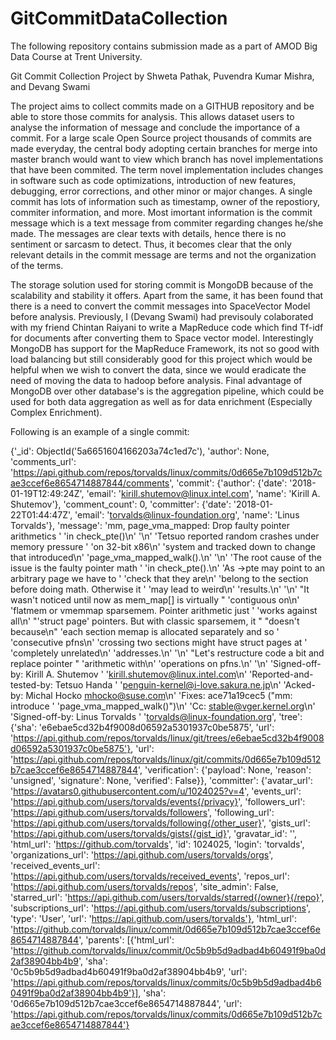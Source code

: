 # GitCommitDataCollection
The following repository contains submission made as a part of AMOD Big Data Course at Trent University.

Git Commit Collection Project by Shweta Pathak, Puvendra Kumar Mishra, and Devang Swami

The project aims to collect commits made on a GITHUB repository and be able to store those commits for analysis. This allows dataset users to analyse the information of message and conclude the importance of a commit. For a large scale Open Source project thousands of commits are made everyday, the central body adopting certain branches for merge into master branch would want to view which branch has novel implementations that have been commited. The term novel implementation includes changes in software such as code optimizations, introduction of new features, debugging, error corrections, and other minor or major changes. A single commit has lots of information such as timestamp, owner of the repostiory, commiter information, and more. Most imortant information is the commit message which is a text message from commiter regarding changes he/she made. The messages are clear texts with details, hence there is no sentiment or sarcasm to detect. Thus, it becomes clear that the only relevant details in the commit message are terms and not the organization of the terms.

The storage solution used for storing commit is MongoDB because of the scalability and stability it offers. Apart from the same, it has been found that there is a need to convert the commit messages into SpaceVector Model before analysis. Previously, I (Devang Swami) had previsouly colaborated with my friend Chintan Raiyani to write a MapReduce code which find Tf-idf for documents after converting them to Space vector model. Interestingly MongoDB has support for the MapReduce Framework, its not so good with load balancing but still considerably good for this project which would be helpful when we wish to convert the data, since we would eradicate the need of moving the data to hadoop before analysis. Final advantage of MongoDB over other database's is the aggregation pipeline, which could be used for both data aggregation as well as for data enrichment (Especially Complex Enrichment).

Following is an example of a single commit:

{'_id': ObjectId('5a6651604166203a74c1ed7c'), 'author': None, 'comments_url': 'https://api.github.com/repos/torvalds/linux/commits/0d665e7b109d512b7cae3ccef6e8654714887844/comments', 'commit': {'author': {'date': '2018-01-19T12:49:24Z', 'email': 'kirill.shutemov@linux.intel.com', 'name': 'Kirill A. Shutemov'}, 'comment_count': 0, 'committer': {'date': '2018-01-22T01:44:47Z', 'email': 'torvalds@linux-foundation.org', 'name': 'Linus Torvalds'}, 'message': 'mm, page_vma_mapped: Drop faulty pointer arithmetics ' 'in check_pte()\n' '\n' 'Tetsuo reported random crashes under memory pressure ' 'on 32-bit x86\n' 'system and tracked down to change that introduced\n' 'page_vma_mapped_walk().\n' '\n' 'The root cause of the issue is the faulty pointer math ' 'in check_pte().\n' 'As ->pte may point to an arbitrary page we have to ' 'check that they are\n' 'belong to the section before doing math. Otherwise it ' 'may lead to weird\n' 'results.\n' '\n' "It wasn't noticed until now as mem_map[] is virtually " 'contiguous on\n' 'flatmem or vmemmap sparsemem. Pointer arithmetic just ' 'works against all\n' "'struct page' pointers. But with classic sparsemem, it " "doesn't because\n" 'each section memap is allocated separately and so ' 'consecutive pfns\n' 'crossing two sections might have struct pages at ' 'completely unrelated\n' 'addresses.\n' '\n' "Let's restructure code a bit and replace pointer " 'arithmetic with\n' 'operations on pfns.\n' '\n' 'Signed-off-by: Kirill A. Shutemov ' 'kirill.shutemov@linux.intel.com\n' 'Reported-and-tested-by: Tetsuo Handa ' 'penguin-kernel@i-love.sakura.ne.jp\n' 'Acked-by: Michal Hocko mhocko@suse.com\n' 'Fixes: ace71a19cec5 ("mm: introduce ' 'page_vma_mapped_walk()")\n' 'Cc: stable@vger.kernel.org\n' 'Signed-off-by: Linus Torvalds ' 'torvalds@linux-foundation.org', 'tree': {'sha': 'e6ebae5cd32b4f9008d06592a5301937c0be5875', 'url': 'https://api.github.com/repos/torvalds/linux/git/trees/e6ebae5cd32b4f9008d06592a5301937c0be5875'}, 'url': 'https://api.github.com/repos/torvalds/linux/git/commits/0d665e7b109d512b7cae3ccef6e8654714887844', 'verification': {'payload': None, 'reason': 'unsigned', 'signature': None, 'verified': False}}, 'committer': {'avatar_url': 'https://avatars0.githubusercontent.com/u/1024025?v=4', 'events_url': 'https://api.github.com/users/torvalds/events{/privacy}', 'followers_url': 'https://api.github.com/users/torvalds/followers', 'following_url': 'https://api.github.com/users/torvalds/following{/other_user}', 'gists_url': 'https://api.github.com/users/torvalds/gists{/gist_id}', 'gravatar_id': '', 'html_url': 'https://github.com/torvalds', 'id': 1024025, 'login': 'torvalds', 'organizations_url': 'https://api.github.com/users/torvalds/orgs', 'received_events_url': 'https://api.github.com/users/torvalds/received_events', 'repos_url': 'https://api.github.com/users/torvalds/repos', 'site_admin': False, 'starred_url': 'https://api.github.com/users/torvalds/starred{/owner}{/repo}', 'subscriptions_url': 'https://api.github.com/users/torvalds/subscriptions', 'type': 'User', 'url': 'https://api.github.com/users/torvalds'}, 'html_url': 'https://github.com/torvalds/linux/commit/0d665e7b109d512b7cae3ccef6e8654714887844', 'parents': [{'html_url': 'https://github.com/torvalds/linux/commit/0c5b9b5d9adbad4b60491f9ba0d2af38904bb4b9', 'sha': '0c5b9b5d9adbad4b60491f9ba0d2af38904bb4b9', 'url': 'https://api.github.com/repos/torvalds/linux/commits/0c5b9b5d9adbad4b60491f9ba0d2af38904bb4b9'}], 'sha': '0d665e7b109d512b7cae3ccef6e8654714887844', 'url': 'https://api.github.com/repos/torvalds/linux/commits/0d665e7b109d512b7cae3ccef6e8654714887844'}
